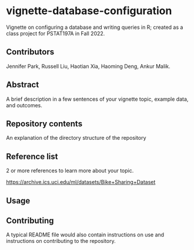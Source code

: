 # vignette-database-configuration
Vignette on configuring a database and writing queries in R; created as a class project for PSTAT197A in Fall 2022.
    
## Contributors
Jennifer Park, Russell Liu, Haotian Xia, Haoming Deng, Ankur Malik.

## Abstract
A brief description in a few sentences of your vignette topic, example data, and outcomes.

## Repository contents
An explanation of the directory structure of the repository

## Reference list
2 or more references to learn more about your topic.

https://archive.ics.uci.edu/ml/datasets/Bike+Sharing+Dataset

## Usage
## Contributing
A typical README file would also contain instructions on use and instructions on contributing to the repository.
